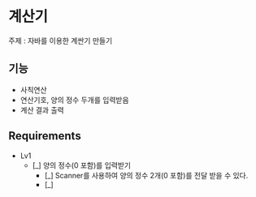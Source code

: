 # 계산기

주제 : 자바를 이용한 계싼기 만들기

## 기능
- 사칙연산
- 연산기호, 양의 정수 두개를 입력받음
- 계산 결과 출력

## Requirements
- Lv1
  - [_] 양의 정수(0 포함)를 입력받기
      - [_] Scanner를 사용하여 양의 정수 2개(0 포함)를 전달 받을 수 있다.
      - [_]  
